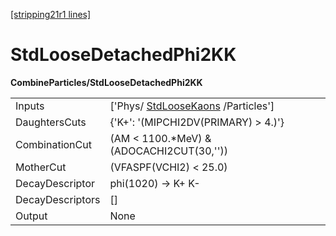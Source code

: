 [[stripping21r1 lines]](./stripping21r1-index)

# StdLooseDetachedPhi2KK

**CombineParticles/StdLooseDetachedPhi2KK**

|                  |                                                                       |
|------------------|-----------------------------------------------------------------------|
| Inputs           | ['Phys/ [StdLooseKaons](./stripping21r1-stdloosekaons) /Particles'] |
| DaughtersCuts    | {'K+': '(MIPCHI2DV(PRIMARY) \> 4.)'}                                  |
| CombinationCut   | (AM \< 1100.\*MeV) & (ADOCACHI2CUT(30,''))                            |
| MotherCut        | (VFASPF(VCHI2) \< 25.0)                                               |
| DecayDescriptor  | phi(1020) -\> K+ K-                                                   |
| DecayDescriptors | []                                                                  |
| Output           | None                                                                  |
